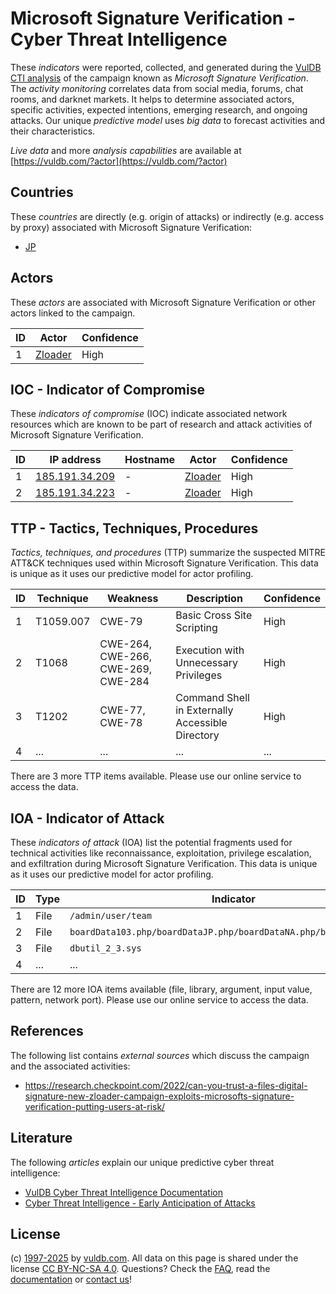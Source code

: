 # Microsoft Signature Verification - Cyber Threat Intelligence

These _indicators_ were reported, collected, and generated during the [VulDB CTI analysis](https://vuldb.com/?kb.cti) of the campaign known as _Microsoft Signature Verification_. The _activity monitoring_ correlates data from social media, forums, chat rooms, and darknet markets. It helps to determine associated actors, specific activities, expected intentions, emerging research, and ongoing attacks. Our unique _predictive model_ uses _big data_ to forecast activities and their characteristics.

_Live data_ and more _analysis capabilities_ are available at [https://vuldb.com/?actor](https://vuldb.com/?actor)

## Countries

These _countries_ are directly (e.g. origin of attacks) or indirectly (e.g. access by proxy) associated with Microsoft Signature Verification:

* [JP](https://vuldb.com/?country.jp)

## Actors

These _actors_ are associated with Microsoft Signature Verification or other actors linked to the campaign.

ID | Actor | Confidence
-- | ----- | ----------
1 | [Zloader](https://vuldb.com/?actor.zloader) | High

## IOC - Indicator of Compromise

These _indicators of compromise_ (IOC) indicate associated network resources which are known to be part of research and attack activities of Microsoft Signature Verification.

ID | IP address | Hostname | Actor | Confidence
-- | ---------- | -------- | ----- | ----------
1 | [185.191.34.209](https://vuldb.com/?ip.185.191.34.209) | - | [Zloader](https://vuldb.com/?actor.zloader) | High
2 | [185.191.34.223](https://vuldb.com/?ip.185.191.34.223) | - | [Zloader](https://vuldb.com/?actor.zloader) | High

## TTP - Tactics, Techniques, Procedures

_Tactics, techniques, and procedures_ (TTP) summarize the suspected MITRE ATT&CK techniques used within Microsoft Signature Verification. This data is unique as it uses our predictive model for actor profiling.

ID | Technique | Weakness | Description | Confidence
-- | --------- | -------- | ----------- | ----------
1 | T1059.007 | CWE-79 | Basic Cross Site Scripting | High
2 | T1068 | CWE-264, CWE-266, CWE-269, CWE-284 | Execution with Unnecessary Privileges | High
3 | T1202 | CWE-77, CWE-78 | Command Shell in Externally Accessible Directory | High
4 | ... | ... | ... | ...

There are 3 more TTP items available. Please use our online service to access the data.

## IOA - Indicator of Attack

These _indicators of attack_ (IOA) list the potential fragments used for technical activities like reconnaissance, exploitation, privilege escalation, and exfiltration during Microsoft Signature Verification. This data is unique as it uses our predictive model for actor profiling.

ID | Type | Indicator | Confidence
-- | ---- | --------- | ----------
1 | File | `/admin/user/team` | High
2 | File | `boardData103.php/boardDataJP.php/boardDataNA.php/boardDataWW.php` | High
3 | File | `dbutil_2_3.sys` | High
4 | ... | ... | ...

There are 12 more IOA items available (file, library, argument, input value, pattern, network port). Please use our online service to access the data.

## References

The following list contains _external sources_ which discuss the campaign and the associated activities:

* https://research.checkpoint.com/2022/can-you-trust-a-files-digital-signature-new-zloader-campaign-exploits-microsofts-signature-verification-putting-users-at-risk/

## Literature

The following _articles_ explain our unique predictive cyber threat intelligence:

* [VulDB Cyber Threat Intelligence Documentation](https://vuldb.com/?kb.cti)
* [Cyber Threat Intelligence - Early Anticipation of Attacks](https://www.scip.ch/en/?labs.20201022)

## License

(c) [1997-2025](https://vuldb.com/?kb.changelog) by [vuldb.com](https://vuldb.com/?kb.about). All data on this page is shared under the license [CC BY-NC-SA 4.0](https://creativecommons.org/licenses/by-nc-sa/4.0/). Questions? Check the [FAQ](https://vuldb.com/?kb.faq), read the [documentation](https://vuldb.com/?kb) or [contact us](https://vuldb.com/?contact)!
